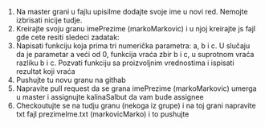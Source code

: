1. Na master grani u fajlu upisiIme dodajte svoje ime u novi red. Nemojte izbrisati nicije tudje.
2. Kreirajte svoju granu imePrezime (markoMarkovic) i u njoj kreirajte js fajl gde cete resiti sledeci zadatak:
3. Napisati funkciju koja prima tri numerička parametra: a, b i c. U slučaju da je parametar a veći od 0, funkcija vraća zbir b i c, u suprotnom vraća razliku b i c. Pozvati funkciju sa proizvoljnim vrednostima i ispisati rezultat koji vraća
4. Pushujte tu novu granu na githab
5. Napravite pull request da se grana imePrezime (markoMarkovic) umerga u master i assignujte kalinaSalbut da vam bude assignee
6. Checkoutujte se na tudju granu (nekoga iz grupe) i na toj grani napravite txt fajl prezimeIme.txt (markovicMarko) i to pushujte



